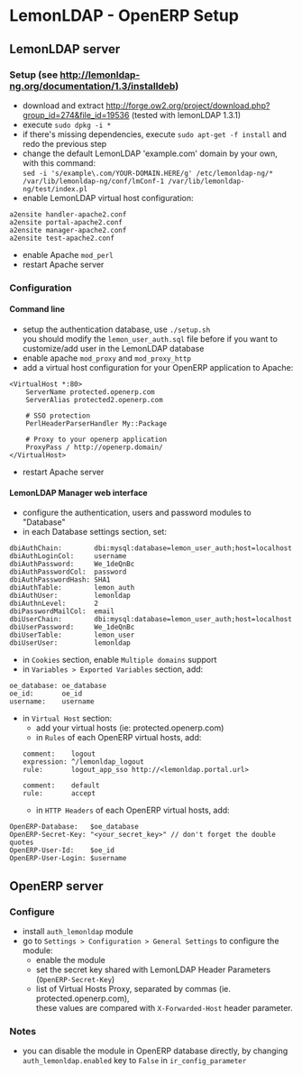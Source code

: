 LemonLDAP - OpenERP Setup
=========================

## LemonLDAP server

### Setup (see http://lemonldap-ng.org/documentation/1.3/installdeb)

- download and extract http://forge.ow2.org/project/download.php?group_id=274&file_id=19536 (tested with lemonLDAP 1.3.1)
- execute `sudo dpkg -i *`
- if there's missing dependencies, execute `sudo apt-get -f install` and redo the previous step
- change the default LemonLDAP 'example.com' domain by your own, with this command:   
`sed -i 's/example\.com/YOUR-DOMAIN.HERE/g' /etc/lemonldap-ng/* /var/lib/lemonldap-ng/conf/lmConf-1 /var/lib/lemonldap-ng/test/index.pl`
- enable LemonLDAP virtual host configuration:

```
a2ensite handler-apache2.conf
a2ensite portal-apache2.conf
a2ensite manager-apache2.conf
a2ensite test-apache2.conf
```

- enable Apache `mod_perl`
- restart Apache server

### Configuration

#### Command line

- setup the authentication database, use `./setup.sh`  
you should modify the `lemon_user_auth.sql` file before if you want to customize/add user in the LemonLDAP database
- enable apache `mod_proxy` and `mod_proxy_http`
- add a virtual host configuration for your OpenERP application to Apache:
```
<VirtualHost *:80>
    ServerName protected.openerp.com
    ServerAlias protected2.openerp.com
     	
	# SSO protection
    PerlHeaderParserHandler My::Package
 
 	# Proxy to your openerp application
	ProxyPass / http://openerp.domain/
</VirtualHost>
```
- restart Apache server

#### LemonLDAP Manager web interface

- configure the authentication, users and password modules to "Database"
- in each Database settings section, set:
```
dbiAuthChain:        dbi:mysql:database=lemon_user_auth;host=localhost
dbiAuthLoginCol:     username
dbiAuthPassword:     We_1deQnBc
dbiAuthPasswordCol:  password
dbiAuthPasswordHash: SHA1
dbiAuthTable:        lemon_auth
dbiAuthUser:         lemonldap
dbiAuthnLevel:       2
dbiPasswordMailCol:  email
dbiUserChain:        dbi:mysql:database=lemon_user_auth;host=localhost
dbiUserPassword:     We_1deQnBc
dbiUserTable:        lemon_user
dbiUserUser:         lemonldap
```
- in `Cookies` section, enable `Multiple domains` support
- in `Variables > Exported Variables` section, add:   
```
oe_database: oe_database
oe_id:       oe_id
username:    username
```
- in `Virtual Host` section:
  - add your virtual hosts (ie: protected.openerp.com)
  - in `Rules` of each OpenERP virtual hosts, add:
   ```
   comment:    logout
   expression: ^/lemonldap_logout
   rule:       logout_app_sso http://<lemonldap.portal.url>
   
   comment:    default
   rule:       accept
   ```
  - in `HTTP Headers` of each OpenERP virtual hosts, add:   
```
OpenERP-Database:   $oe_database
OpenERP-Secret-Key: "<your_secret_key>" // don't forget the double quotes
OpenERP-User-Id:    $oe_id
OpenERP-User-Login: $username
```

## OpenERP server

### Configure

- install `auth_lemonldap` module
- go to `Settings > Configuration > General Settings` to configure the module:
  - enable the module   
  - set the secret key shared with LemonLDAP Header Parameters (`OpenERP-Secret-Key`)
  - list of Virtual Hosts Proxy, separated by commas (ie. protected.openerp.com),   
    these values are compared with `X-Forwarded-Host` header parameter.

### Notes

- you can disable the module in OpenERP database directly, by changing `auth_lemonldap.enabled` key to `False` in `ir_config_parameter`
